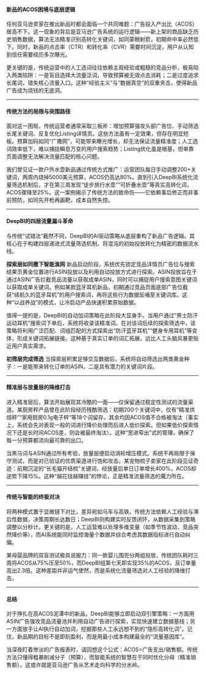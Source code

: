 #### **新品的ACOS困境与底层逻辑**

任何亚马逊卖家在推出新品时都会面临一个共同难题：广告投入产出比（ACOS）居高不下。这一现象的背后是亚马逊广告系统的运行逻辑——新上架的商品缺乏历史销售数据，算法无法精准识别高转化关键词，如同蒙眼射箭，初期命中率必然低下。同时，新品的点击率（CTR）和转化率（CVR）需要时间沉淀，用户从认知到信任需要经历多次曝光。

更关键的是，传统运营中的人工选词往往依赖主观经验或粗糙的竞品分析，极易陷入两类陷阱：一是盲目选择大流量泛词，导致预算被无效点击消耗；二是过度追求长尾词，错失核心流量入口。这种“经验主义”与“数据真空”的双重夹击，使得新品广告成为烧钱的无底洞。

* * *

#### **传统方法的局限与突围路径**

面对这一困局，传统运营者通常采取三板斧：增加预算强攻头部广告位、手动筛选长尾关键词、反复优化Listing详情页。这些方法虽有一定效果，但存在明显短板。预算加码如同“广撒网”，可能带来曝光增长，却无法保证流量精准度；人工选词效率低下，难以捕捉瞬息万变的用户搜索趋势；Listing优化虽是根基，但单靠页面调整无法解决流量匹配的核心问题。

我们曾见证一款户外水壶新品通过传统方式推广：运营团队每日手动调整200+关键词，两周内烧掉5000美元预算，ACOS仍高达80%。直到引入DeepBI系统化流量筛选机制后，才在第三周发现“徒步旅行水壶”“可折叠水壶”等真实高转化词，ACOS骤降至25%。这一案例揭示了传统方法的致命伤——它依赖事后修正而非事前预防，如同先开枪再画靶，成本自然失控。

* * *

#### **DeepBI的四层流量漏斗革命**

与传统“试错法”截然不同，DeepBI的AI驱动策略从底层重构了新品广告逻辑。其核心在于构建四层递进式流量筛选机制，将混沌的初始投放转化为精密的数据流水线。

**探索层如同撒下智能渔网** 新品启动阶段，系统优先锁定竞品详情页广告位与搜索结果页黄金位置进行ASIN投放以及利用自动投放方式进行探索。ASIN投放旨在于通过ASIN广告拦截竞品流量以获取成单ASIN，同时可以捕捉用户搜索意图关键词以获取成单关键词。例如某款蓝牙耳机新品，初期通过竞品页面底部广告位截获“续航久的蓝牙耳机”的用户搜索词，再将这些行为数据反哺至关键词库。这种“以战养战”的模式，让冷启动产品快速积累原始数据。

值得一提的是，DeepBI的自动加词策略在此阶段大显身手。当用户通过“男士防汗运动耳机”搜索词下单后，系统将收录该精准词。在对该词后续的探索筛选中，该策略将利用广泛匹配、词组匹配的方式探索出“防汗蓝牙耳机”“健身专用耳机”等变体，形成关键词拓展链接。这种基于真实订单的词汇拓展，远比人工头脑风暴更贴近用户真实需求。

**初筛层完成筛选** 当探索层积累足够交互数据后，系统将自动筛选出两类黄金种子：一是能带来转化订单的ASIN，二是具有潜力的关键词片段。

* * *

#### **精准层与放量层的降维打击**

进入精准层后，算法开始展现其冷酷的一面——仅保留通过稳定性测试的流量渠道。某厨房秤产品曾在此阶段经历残酷筛选：初期200个关键词中，仅有“精准烘焙秤”“家用厨房0.1g电子秤”等18个词留存，其余均因ACOS值不合格被淘汰（事实上，系统会先对表现一般的词进行降价处理而后进入低价探索。但如果低价探索情况下还是长时间ACOS差，则会被最终淘汰）。这种“宽进窄出”式的管理，确保了每一分预算都流向最可靠的出口。

当黑马词与ASIN通过所有考验，放量层便启动涡轮增压模式。系统不再局限于保守测试，而是对已验证的优质渠道进行饱和攻击。某宠物梳子卖家在此阶段见证奇迹：前期沉淀的“长毛猫开结梳”关键词，经放量后单日订单增长400%，ACOS却逆势下降15%。这种“越花钱越赚钱”的悖论，正是精准流量筛选的魔力所在。

* * *

#### **传统与智能的终极对决**

将两种模式置于显微镜下对比，差异宛如马车与高铁。传统方法依赖人工经验与滞后性数据，决策周期长达数日；DeepBI则构建实时反馈闭环，从数据采集到策略调整以分秒计。更关键的是，人工运营难以处理多维变量（如季节性波动、竞品突然降价等），而AI系统能同时监控海量个数据并综合考虑其数据指标进行自动纠偏。

某母婴品牌的双盲测试极具说服力：同一款婴儿围兜分两组投放，传统团队耗时三周将ACOS从75%压至50%，而DeepBI组第七天即实现35%的ACOS，且订单量高出2.3倍。这种差距并非运气使然，而是系统化流量筛选对人工经验的降维打击。

* * *

#### **总结**

对于挣扎在高ACOS泥潭中的新品，DeepBI能够立即启动双引擎策略：一方面用ASIN广告强攻竞品流量池并利用自动广告进行探索，实现快速建立数据基线；另一方面放手让AI执行自动加词，挖掘那些人工永远想不到的“隐形高转化词”。记住，新品期的目标不是即刻盈利，而是用最小成本构建最全的“流量基因库”。

当深夜盯着惨淡的广告报表时，请回想这个公式：ACOS=广告支出/销售额。传统方法只懂得粗暴削减分子（预算），而智能系统的智慧在于同时优化分母（精准销售额）。这或许就是亚马逊广告从艺术走向科学的分水岭。